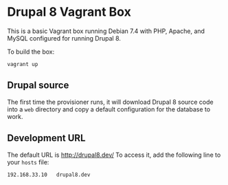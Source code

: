 # Drupal 8 Vagrant Box

This is a basic Vagrant box running Debian 7.4 with PHP, Apache, and MySQL configured for running Drupal 8.

To build the box:

~~~~
vagrant up
~~~~

## Drupal source ##

The first time the provisioner runs, it will download Drupal 8 source code into a `web` directory and copy a default configuration for the database to work.

## Development URL ##

The default URL is http://drupal8.dev/ To access it, add the following line to your `hosts` file:

~~~~
192.168.33.10   drupal8.dev
~~~~